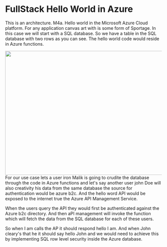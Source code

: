 # FullStack Hello World in Azure

This is an architecture. M4a. Hello world in the Microsoft Azure Cloud platform. For any application canvas art with is some form of Sportage. In this case we will start with a SQL database. So we have a table in the SQL database with two rows as you can see. The hello world code would reside in Azure functions. 

<img style="float: right;" src="https://ayn.blob.core.windows.net/github/test2.gif" width="800" height="400">

For our use case lets a user iron Malik is going to crudite the database through the code in Azure functions and let's say another user john Doe will also creativity his data from the same database the source for authentication would be azure b2c. And the hello word API would be exposed to the internet true the Azure API Management Service. 

When the users query the API they would first be authenticated against the Azure b2c directory. And then aPI management will invoke the function which will fetch the data from the SQL database for each of these users. 

So when I am calls the AP it should respond hello I am. And when John cleary's that he it should say hello John and we would need to achieve this by implementing SQL row level security inside the Azure database.
